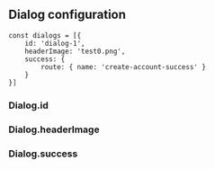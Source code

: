 
## Dialog configuration

```
const dialogs = [{
    id: 'dialog-1',
    headerImage: 'test0.png',
    success: {
        route: { name: 'create-account-success' }
    }
}]
```

### Dialog.id

### Dialog.headerImage

### Dialog.success
